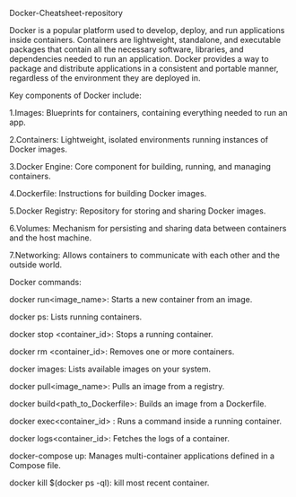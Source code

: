 Docker-Cheatsheet-repository

Docker is a popular platform used to develop, deploy, and run applications inside containers. Containers are lightweight, standalone, and executable packages that contain all the necessary software, libraries, and dependencies needed to run an application. Docker provides a way to package and distribute applications in a consistent and portable manner, regardless of the environment they are deployed in.

Key components of Docker include:

1.Images: Blueprints for containers, containing everything needed to run an app.

2.Containers: Lightweight, isolated environments running instances of Docker images.

3.Docker Engine: Core component for building, running, and managing containers.

4.Dockerfile: Instructions for building Docker images.

5.Docker Registry: Repository for storing and sharing Docker images.

6.Volumes: Mechanism for persisting and sharing data between containers and the host machine.

7.Networking: Allows containers to communicate with each other and the outside world.

Docker commands:

docker run<image_name>: Starts a new container from an image.

docker ps: Lists running containers.

docker stop <container_id>: Stops a running container.

docker rm <container_id>: Removes one or more containers.

docker images: Lists available images on your system.

docker pull<image_name>: Pulls an image from a registry.

docker build<path_to_Dockerfile>: Builds an image from a Dockerfile.

docker exec<container_id> <command>: Runs a command inside a running container.

docker logs<container_id>: Fetches the logs of a container.

docker-compose up: Manages multi-container applications defined in a Compose file.

docker kill $(docker ps -ql): kill most recent container.
